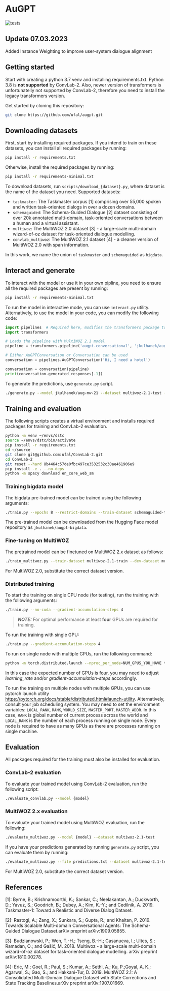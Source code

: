 # AuGPT
![tests](https://github.com/ufal/augpt/workflows/tests/badge.svg)
## Update 07.03.2023
Added Instance Weighting to improve user-system dialogue alignment

## Getting started
Start with creating a python 3.7 venv and installing requirements.txt. Python 3.8 is **not supported** by ConvLab-2. Also,
newer version of transformers is unfortunatelly not supported by ConvLab-2, therefore you need to install the legacy
transformers version. 

Get started by cloning this repository:
```bash
git clone https://github.com/ufal/augpt.git
```

## Downloading datasets
First, start by installing required packages. If you intend to train on these datasets, you can install all required packages
by running:
```bash
pip install -r requirements.txt
```
Otherwise, install the required packages by running:
```bash
pip install -r requirements-minimal.txt
```

To download datasets, run `scripts/download_{dataset}.py`, where dataset is the name of the dataset you need.
Supported datasets:
- `taskmaster`: The Taskmaster corpus [1] comprising over 55,000 spoken and written task-oriented dialogs in over a dozen domains.
- `schemaguided`: The Schema-Guided Dialogue [2] dataset consisting of over 20k annotated multi-domain, task-oriented conversations between a human and a virtual assistant.  
- `multiwoz`: The MultiWOZ 2.0 dataset [3] - a large-scale multi-domain wizard-of-oz dataset for task-oriented dialogue modelling.
- `convlab_multiwoz`: The MultiWOZ 2.1 dataset [4] - a cleaner version of MultiWOZ 2.0 with span information.

In this work, we name the union of `taskmaster` and `schemaguided` as `bigdata`.


## Interact and generate
To interact with the model or use it in your own pipline, you need to ensure all the required packages are present by running:
```bash
pip install -r requirements-minimal.txt
```

To run the model in interactive mode, you can use `interact.py` utility. Alternatively, to use the model
in your code, you can modify the following code:
```python
import pipelines  # Required here, modifies the transformers package to support AuGPT pipeline.
import transformers

# Loads the pipeline with MultiWOZ 2.1 model
pipeline = transformers.pipeline('augpt-conversational', 'jkulhanek/aug-mw-21')

# Either AuGPTConversation or Conversation can be used
conversation = pipelines.AuGPTConversation('Hi, I need a hotel')

conversation = conversation(pipeline)
print(conversation.generated_responses[-1])
```

To generate the predictions, use `generate.py` script.
```bash
./generate.py --model jkulhanek/aug-mw-21 --dataset multiwoz-2.1-test --file predictions.txt
```

## Training and evaluation
The following scripts creates a virtual environment and installs required packages for training and ConvLab-2 evaluation.
```bash
python -m venv ~/envs/dstc
source ~/envs/dstc/bin/activate
pip install -r requirements.txt
cd ~/source 
git clone git@github.com:ufal/ConvLab-2.git
cd ConvLab-2
git reset --hard 8b4464c57de0fbc497ce3532532c30ae461906e9
pip install -e . --no-deps
python -m spacy download en_core_web_sm
```

### Training bigdata model
The bigdata pre-trained model can be trained using the following arguments:
```bash
./train.py --epochs 8 --restrict-domains --train-dataset schemaguided-train+taskmaster-train --dev-dataset schemaguided-dev+taskmaster-dev --validation-steps 10000 --logging-steps 1000 --warmup-steps 5000 --evaluation-dialogs 0 --fp16
```

The pre-trained model can be downloaded from the Hugging Face model repository as `jkulhanek/augpt-bigdata`.

### Fine-tuning on MultiWOZ
The pretrained model can be finetuned on MultiWOZ 2.x dataset as follows:
```bash
./train_multiwoz.py --train-dataset multiwoz-2.1-train --dev-dataset multiwoz-2.1-val --model jkulhanek/augpt-bigdata --backtranslations latest --response-loss unlikelihood --epochs 10 --fp16 --clean-samples
```
For MultiWOZ 2.0, substitute the correct dataset version.

### Distributed training 
To start the training on single CPU node (for testing), run the training with the following arguments:
```bash
./train.py --no-cuda --gradient-accumulation-steps 4
```

> **_NOTE:_**  For optimal performance at least **four** GPUs are required for training.

To run the training with single GPU:
```bash
./train.py --gradient-accumulation-steps 4
```

To run on single node with multiple GPUs, run the following command:
```bash
python -m torch.distributed.launch --nproc_per_node=NUM_GPUS_YOU_HAVE train.py
```
In this case the expected number of GPUs is four, you may need to adjust *learning_rate* and/or *gradient-accumulation-steps* accordingly.

To run the training on multiple nodes with multiple GPUs, you can use pytorch launch utility <https://pytorch.org/docs/stable/distributed.html#launch-utility>.
Alternatively, consult your job scheduling system. You may need to set the environment variables: `LOCAL_RANK`, `RANK`, `WORLD_SIZE`, `MASTER_PORT`, `MASTER_ADDR`.
In this case, `RANK` is global number of current process across the world and `LOCAL_RANK` is the number of each process running on single node. 
Every node is required to have as many GPUs as there are processes running on single machine.

## Evaluation
All packages required for the training must also be installed for evaluation.

### ConvLab-2 evaluation
To evaluate your trained model using ConvLab-2 evaluation, run the following script:
```bash
./evaluate_convlab.py --model {model}
```

### MultiWOZ 2.x evaluation
To evaluate your trained model using MultiWOZ evaluation, run the following:
```bash
./evaluate_multiwoz.py --model {model} --dataset multiwoz-2.1-test
```

If you have your predictions generated by running `generate.py` script, you can 
evaluate them by running:
```bash
./evaluate_multiwoz.py --file predictions.txt --dataset multiwoz-2.1-test
```
For MultiWOZ 2.0, substitute the correct dataset version.

## References
[1]: Byrne, B.; Krishnamoorthi, K.; Sankar, C.; Neelakantan, A.; Duckworth, D.; Yavuz, S.; Goodrich, B.; Dubey, A.; Kim, K.-Y.; and Cedilnik, A. 2019. Taskmaster-1: Toward a Realistic and Diverse Dialog Dataset.

[2]: Rastogi, A.; Zang, X.; Sunkara, S.; Gupta, R.; and Khaitan, P. 2019. Towards Scalable Multi-domain Conversational Agents: The Schema-Guided Dialogue Dataset.arXiv preprint arXiv:1909.05855.

[3]: Budzianowski, P.; Wen, T.-H.; Tseng, B.-H.; Casanueva, I.; Ultes, S.; Ramadan, O.; and Gašić, M. 2018. Multiwoz - a large-scale multi-domain wizard-of-oz dataset for task-oriented dialogue modelling. arXiv preprint arXiv:1810.00278.

[4]: Eric, M.; Goel, R.; Paul, S.; Kumar, A.; Sethi, A.; Ku, P.;Goyal, A. K.; Agarwal, S.; Gao, S.; and Hakkani-Tur, D. 2019. MultiWOZ 2.1: A Consolidated Multi-Domain Dialogue Dataset with State Corrections and State Tracking Baselines.arXiv preprint arXiv:1907.01669.
